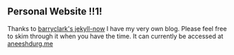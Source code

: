 ## Personal Website !!1!

Thanks to [barryclark's jekyll-now](https://github.com/barryclark/jekyll-now) I have my very own blog. Please feel free to skim through it when you have the time. It can currently be accessed at [aneeshdurg.me](http://aneeshdurg.me/)
